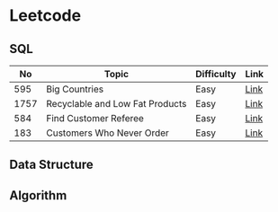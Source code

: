 # Leetcode

## SQL
| No | Topic | Difficulty | Link |
|---|---|---|---|
| 595 | Big Countries | Easy | [Link](https://leetcode.com/problems/big-countries/) |
| 1757 | Recyclable and Low Fat Products | Easy | [Link](https://leetcode.com/problems/recyclable-and-low-fat-products/)|
| 584 | Find Customer Referee | Easy | [Link](https://leetcode.com/problems/find-customer-referee/) |
| 183 | Customers Who Never Order | Easy | [Link](https://leetcode.com/problems/customers-who-never-order/) |
## Data Structure

## Algorithm


